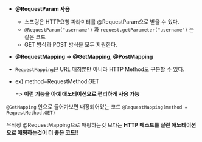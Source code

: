 

* **@RequestParam 사용**

  * 스프링은 HTTP요청 파라미터를 @RequestParam으로 받을 수 있다.
  * `@RequestParam("username")` 과 `request.getParameter("username")` 는 같은 코드
  * GET 방식과 POST 방식을 모두 지원한다.
  
* **@RequestMapping => @GetMapping, @PostMapping**
* `RequestMapping`은 URL 매칭뿐만 아니라 HTTP Method도 구분할 수 있다. 
* ex) method=RequestMethod.GET

    => **이런 기능을 아예 애노테이션으로 편리하게 사용 가능**
    
    
`@GetMapping` 
안으로 들어가보면 내장되어있는 코드 `@RequestMapping(method = RequestMethod.GET)`

무작정 @RequestMapping으로 매핑하는것 보다는 **HTTP 메소드를 살린 애노테이션으로 매핑하는것이 더 좋은 코드**!!
